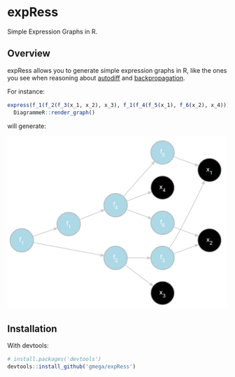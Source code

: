 # expRess 

Simple Expression Graphs in R.

## Overview
expRess allows you to generate simple expression graphs in R, like the ones you see when reasoning about [autodiff](https://en.wikipedia.org/wiki/Automatic_differentiation) and [backpropagation](https://en.wikipedia.org/wiki/Backpropagation). 

For instance:

```R
express(f_1(f_2(f_3(x_1, x_2), x_3), f_1(f_4(f_5(x_1), f_6(x_2), x_4)))) %>% 
  DiagrammeR::render_graph()
```

will generate:

![graph](img/expr_graph.png)

## Installation

With devtools:

```R
# install.packages('devtools')
devtools::install_github('gmega/expRess')
```
